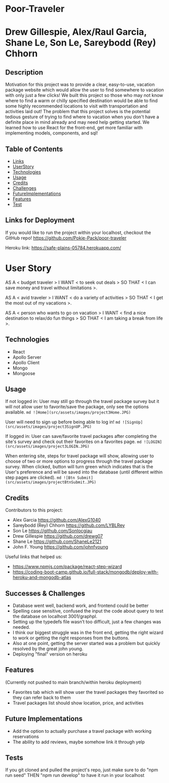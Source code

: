 # Poor-Traveler

# Drew Gillespie, Alex/Raul Garcia, Shane Le, Son Le, Sareybodd (Rey) Chhorn

## Description

Motivation for this project was to provide a clear, easy-to-use, vacation package website which would allow the user to find somewhere to vacation with only just a few clicks!
We built this project so those who may not know where to find a warm or chilly specified destination would be able to find some highly recommended locations to visit with transportation and activities laid out!
The problem that this project solves is the potential tedious gesture of trying to find where to vacation when you don't have a definite place in mind already and may need help getting started.
We learned how to use React for the front-end, get more familiar with implementing models, components, and sql!

## Table of Contents

- [Links](#links)
- [UserStory](#userStory)
- [Technologies](#technologies)
- [Usage](#usage)
- [Credits](#credits)
- [Challenges](#challenges)
- [FutureImplementations](#futureimplementations)
- [Features](#features)
- [Test](#test)

## Links for Deployment

If you would like to run the project within your localhost, checkout the GitHub repo!
https://github.com/Pokie-Pack/poor-traveler

Heroku link:
https://safe-plains-05784.herokuapp.com/

# User Story

AS A < budget traveler >
I WANT < to seek out deals >
SO THAT < I can save money and travel without limitations >.

AS A < avid traveler >
I WANT < do a variety of activities >
SO THAT < I get the most out of my vacations >.

AS A < person who wants to go on vacation >
I WANT < find a nice destination to relax/do fun things >
SO THAT < I am taking a break from life >.

## Technologies

- React
- Apollo Server
- Apollo Client
- Mongo
- Mongoose

## Usage

If not logged in:
User may still go through the travel package survey but it will not allow user to favorite/save the package, only see the options available.
`md ![Home](src/assets/images/project3Home.JPG) `

User will need to sign up before being able to log in!
`md ![SignUp](src/assets/images/project3SignUP.JPG) `

If logged in:
User can save/favorite travel packages after completing the site's survey and check out their favorites on a favorites page.
`md ![LOGIN](src/assets/images/project3LOGIN.JPG) `

When entering site, steps for travel package will show, allowing user to choose of two or more options to progress through the travel package survey. When clicked, button will turn green which indicates that is the User's preference and will be saved into the database (until different within step pages are clicked).
`md ![Btn Submit](src/assets/images/projectBtnSubmit.JPG) `

## Credits

Contributors to this project:

- Alex Garcia https://github.com/AlexG1040
- Sareybodd (Rey) Chhorn https://github.com/LYBLRey
- Son Le https://github.com/Sonlocgiau
- Drew Gillespie https://github.com/drewg07
- Shane Le https://github.com/ShaneLe2121
- John F. Young https://github.com/johnfyoung

Useful links that helped us:

- https://www.npmjs.com/package/react-step-wizard
- https://coding-boot-camp.github.io/full-stack/mongodb/deploy-with-heroku-and-mongodb-atlas

## Successes & Challenges

- Database went well, backend work, and frontend could be better
- Spelling case sensitive, confused the input the code about query to test the database on localhost 3001/graphpl.
- Setting up the typedefs file wasn’t too difficult, just a few changes was needed.
- I think our biggest struggle was in the front end, getting the right wizard to work or getting the right responses from the buttons.
- Also at one point, getting the server started was a problem but quickly resolved by the great john young.
- Deploying "final" version on heroku

## Features

(Currently not pushed to main branch/within heroku deployment)

- Favorites tab which will show user the travel packages they favorited so they can refer back to them
- Travel packages list should show location, price, and activities

## Future Implementations

- Add the option to actually purchase a travel package with working reservations
- The ability to add reviews, maybe somehow link it through yelp

## Tests

If you git cloned and pulled the project's repo, just make sure to do "npm run seed" THEN "npm run develop" to have it run in your localhost
